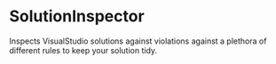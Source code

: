 # SolutionInspector
Inspects VisualStudio solutions against violations against a plethora of different rules to keep your solution tidy.
